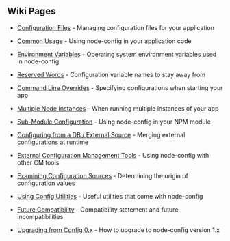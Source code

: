 ## Wiki Pages
* [Configuration Files](https://github.com/lorenwest/node-config/wiki/Configuration-Files) - Managing configuration files for your application

* [Common Usage](https://github.com/lorenwest/node-config/wiki/Common-Usage) - Using node-config in your application code

* [Environment Variables](https://github.com/lorenwest/node-config/wiki/Environment-Variables) - Operating system environment variables used in node-config

* [Reserved Words](https://github.com/lorenwest/node-config/wiki/Reserved-Words) - Configuration variable names to stay away from

* [Command Line Overrides](https://github.com/lorenwest/node-config/wiki/Command-Line-Overrides) - Specifying configurations when starting your app

* [Multiple Node Instances](https://github.com/lorenwest/node-config/wiki/Multiple-Node-Instances) - When running multiple instances of your app

* [Sub-Module Configuration](https://github.com/lorenwest/node-config/wiki/Sub-Module-Configuration) - Using node-config in your NPM module

* [Configuring from a DB / External Source](https://github.com/lorenwest/node-config/wiki/Configuring-from-a-DB-/-External-Source) - Merging external configurations at runtime

* [External Configuration Management Tools](https://github.com/lorenwest/node-config/wiki/External-Configuration-Management-Tools) - Using node-config with other CM tools

* [Examining Configuration Sources](https://github.com/lorenwest/node-config/wiki/Examining-Configuration-Sources) - Determining the origin of configuration values

* [Using Config Utilities](https://github.com/lorenwest/node-config/wiki/Using-Config-Utilities) - Useful utilities that come with node-config

* [Future Compatibility](https://github.com/lorenwest/node-config/wiki/Future-Compatibility) - Compatibility statement and future incompatibilities

* [Upgrading from Config 0.x](https://github.com/lorenwest/node-config/wiki/Upgrading-From-Config-0.x) - How to upgrade to node-config version 1.x
